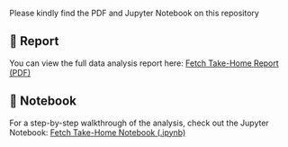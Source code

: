 Please kindly find the PDF and Jupyter Notebook on this repository
## 📄 Report
You can view the full data analysis report here:
[Fetch Take-Home Report (PDF)](./Fetch_takehome.pdf)

## 📓 Notebook
For a step-by-step walkthrough of the analysis, check out the Jupyter Notebook:
[Fetch Take-Home Notebook (.ipynb)](./Fetch_takehome.ipynb)
